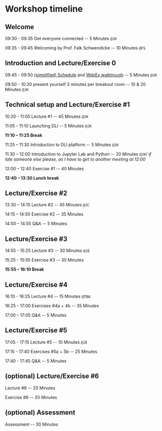 # Workshop timeline

## Welcome

09:30 - 09:35 Get everyone connected -- 5 Minutes `@JK`

09:35 - 09:45 Welcoming by Prof. Falk Schwendicke -- 10 Minutes `@FS`

## Introduction and Lecture/Exercise 0

09:45 - 09:50 [(simplified) Schedule](./schedule_simplified.md) and [WebEx walktrough](./webex_walkthrough.md) -- 5 Minutes `@JK`

09:50 - 10:20 present yourself 3 minutes per breakout room -- 10 & 20 Minutes `@JK`

## Technical setup and Lecture/Exercise #1

10:20 - 11:05 Lecture #1 -- 45 Minutes `@JK`

11:05 - 11:10 Launching DLI -- 5 Minutes `@JK`

**11:10 – 11:25 Break**

11:25 – 11:30 Introduction to DLI platform -- 5 Minutes `@JK`

11:30 – 12:00 Introduction to Jupyter Lab and Python -- 20 Minutes `@JK`/ _if late someone else please, as I have to get to another meeting at 12:00_

12:00 – 12:40 Exercise #1 -- 40 Minutes 

**12:40 – 13:30 Lunch break**

## Lecture/Exercise #2

13:30 – 14:15 Lecture #2 -- 45 Minutes `@JC`

14:15 – 14:50 Exercise #2 -- 35 Minutes

14:50 – 14:55 Q&A -- 5 Minutes

## Lecture/Exercise #3

14:55 - 15:25 Lecture #3 -- 30 Minutes `@JE`

15:25 - 15:55 Exercise #3 -- 30 Minutes

**15:55 – 16:10 Break**

## Lecture/Exercise #4

16:10 - 16:25 Lecture #4 -- 15 Minutes `@TBA`

16:25 - 17:00 Exercises #4a + 4b -- 35 Minutes

17:00 – 17:05 Q&A -- 5 Minutes

## Lecture/Exercise #5

17:05 - 17:15 Lecture #5 -- 10 Minutes `@JE`

17:15 - 17:40 Exercises #5a + 5b -- 25 Minutes

17:40 - 17:45 Q&A -- 5 Minutes

## (optional) Lecture/Exercise #6

Lecture #6 -- 20 Minutes

Exercise #6 -- 20 Minutes

## (optional) Assessment

Assessment  -- 30 Minutes
